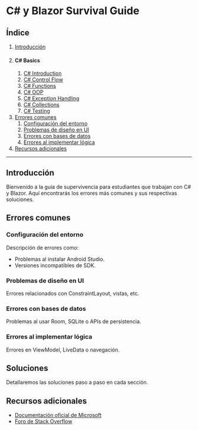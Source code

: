 # C# y Blazor Survival Guide

## Índice

1. [Introducción](#introducción)
1. #### C# Basics
   1. [C# Introduction](./1_CSharp_Intro.md)
   1. [C# Control Flow](./2_CSharp_Control_Flow.md)
   1. [C# Functions](./3_CSharp_Functions.md)
   1. [C# OOP](./4_CSharp_OOP.md)
   1. [C# Exception Handling](./5_CSharp_Exception_Handling.md)
   1. [C# Collections](./6_CSharp_Collections.md)
   1. [C# Testing](./7_Testing.md)
1. [Errores comunes](#errores-comunes)
   1. [Configuración del entorno](#configuración-del-entorno)
   1. [Problemas de diseño en UI](#problemas-de-diseño-en-ui)
   1. [Errores con bases de datos](#errores-con-bases-de-datos)
   1. [Errores al implementar lógica](#errores-al-implementar-lógica)
1. [Recursos adicionales](#recursos-adicionales)

---

## Introducción
Bienvenido a la guía de supervivencia para estudiantes que trabajan con C# y Blazor. Aquí encontrarás los errores más comunes y sus respectivas soluciones.

## Errores comunes

### Configuración del entorno
Descripción de errores como: 
- Problemas al instalar Android Studio.
- Versiones incompatibles de SDK.

### Problemas de diseño en UI
Errores relacionados con ConstraintLayout, vistas, etc.

### Errores con bases de datos
Problemas al usar Room, SQLite o APIs de persistencia.

### Errores al implementar lógica
Errores en ViewModel, LiveData o navegación.

## Soluciones
Detallaremos las soluciones paso a paso en cada sección.

## Recursos adicionales
- [Documentación oficial de Microsoft](https://docs.microsoft.com/dotnet)
- [Foro de Stack Overflow](https://stackoverflow.com/)
